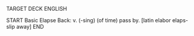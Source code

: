 TARGET DECK
ENGLISH

START
Basic
Elapse
Back: v. (-sing) (of time) pass by. [latin elabor elaps- slip away]
END
